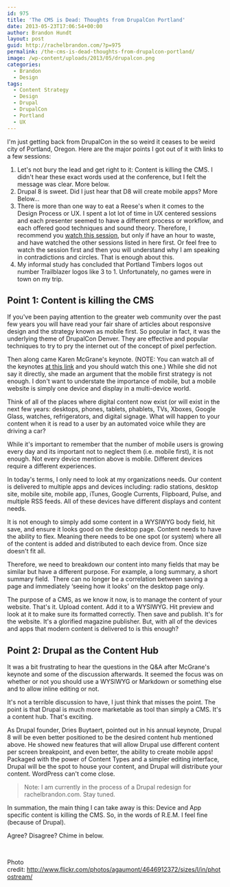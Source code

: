 ```yaml
---
id: 975
title: 'The CMS is Dead: Thoughts from DrupalCon Portland'
date: 2013-05-23T17:06:54+00:00
author: Brandon Hundt
layout: post
guid: http://rachelbrandon.com/?p=975
permalink: /the-cms-is-dead-thoughts-from-drupalcon-portland/
image: /wp-content/uploads/2013/05/drupalcon.png
categories:
  - Brandon
  - Design
tags:
  - Content Strategy
  - Design
  - Drupal
  - DrupalCon
  - Portland
  - UX
---
```

I'm just getting back from DrupalCon in the so weird it ceases to be weird city of Portland, Oregon. Here are the major points I got out of it with links to a few sessions:<!--more-->

  1. Let's not bury the lead and get right to it: Content is killing the CMS. I didn't hear these exact words used at the conference, but I felt the message was clear. More below.
  2. Drupal 8 is sweet. Did I just hear that D8 will create mobile apps? More Below&#8230;
  3. There is more than one way to eat a Reese's when it comes to the Design Process or UX. I spent a lot lot of time in UX centered sessions and each presenter seemed to have a different process or workflow, and each offered good techniques and sound theory. Therefore, I recommend you [watch this session](http://www.youtube.com/watch?v=ZA7g9oAIkZg), but only if have an hour to waste, and have watched the other sessions listed in here first. Or feel free to watch the session first and then you will understand why I am speaking in contradictions and circles. That is enough about this.
  4. My informal study has concluded that Portland Timbers logos out number Trailblazer logos like 3 to 1. Unfortunately, no games were in town on my trip.

## Point 1: Content is killing the CMS

If you've been paying attention to the greater web community over the past few years you will have read your fair share of articles about responsive design and the strategy known as mobile first. So popular in fact, it was the underlying theme of DrupalCon Denver. They are effective and popular techniques to try to pry the internet out of the concept of pixel perfection.

Then along came Karen McGrane's keynote. (NOTE: You can watch all of the keynotes [at this link](http://portland2013.drupal.org/live) and you should watch this one.) While she did not say it directly, she made an argument that the mobile first strategy is not enough. I don't want to understate the importance of mobile, but a mobile website is simply one device and display in a multi-device world.

Think of all of the places where digital content now exist (or will exist in the next few years: desktops, phones, tablets, phablets, TVs, Xboxes, Google Glass, watches, refrigerators, and digital signage. What will happen to your content when it is read to a user by an automated voice while they are driving a car?

While it's important to remember that the number of mobile users is growing every day and its important not to neglect them (i.e. mobile first), it is not enough. Not every device mention above is mobile. Different devices require a different experiences.

In today's terms, I only need to look at my organizations needs. Our content is delivered to multiple apps and devices including: radio stations, desktop site, mobile site, mobile app, iTunes, Google Currents, Flipboard, Pulse, and multiple RSS feeds. All of these devices have different displays and content needs.

It is not enough to simply add some content in a WYSIWYG body field, hit save, and ensure it looks good on the desktop page. Content needs to have the ability to flex. Meaning there needs to be one spot (or system) where all of the content is added and distributed to each device from. Once size doesn't fit all.

Therefore, we need to breakdown our content into many fields that may be similar but have a different purpose. For example, a long summary, a short summary field.  There can no longer be a correlation between saving a page and immediately &#8216;seeing how it looks' on the desktop page only.

The purpose of a CMS, as we know it now, is to manage the content of your website. That's it. Upload content. Add it to a WYSIWYG. Hit preview and look at it to make sure its formatted correctly. Then save and publish. It's for the website. It's a glorified magazine publisher. But, with all of the devices and apps that modern content is delivered to is this enough?

## Point 2: Drupal as the Content Hub

It was a bit frustrating to hear the questions in the Q&A after McGrane's keynote and some of the discussion afterwards. It seemed the focus was on whether or not you should use a WYSIWYG or Markdown or something else and to allow inline editing or not.

It's not a terrible discussion to have, I just think that misses the point. The point is that Drupal is much more marketable as tool than simply a CMS. It's a content hub. That's exciting.

As Drupal founder, Dries Buytaert, pointed out in his annual keynote, Drupal 8 will be even better positioned to be the desired content hub mentioned above. He showed new features that will allow Drupal use different content per screen breakpoint, and even better, the ability to create mobile apps! Packaged with the power of Content Types and a simpler editing interface, Drupal will be the spot to house your content, and Drupal will distribute your content. WordPress can't come close.

> Note: I am currently in the process of a Drupal redesign for rachelbrandon.com. Stay tuned.

In summation, the main thing I can take away is this: Device and App specific content is killing the CMS. So, in the words of R.E.M. I feel fine (because of Drupal).

Agree? Disagree? Chime in below.

&nbsp;

Photo credit: <http://www.flickr.com/photos/agaumont/4646912372/sizes/l/in/photostream/>
